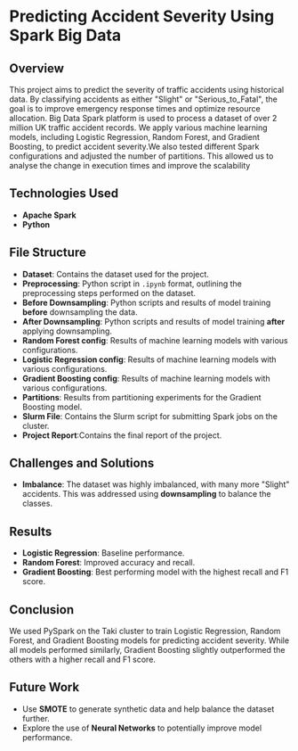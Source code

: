 # Predicting Accident Severity Using Spark Big Data

## Overview
This project aims to predict the severity of traffic accidents using historical data. By classifying accidents as either "Slight" or "Serious_to_Fatal", the goal is to improve emergency response times and optimize resource allocation. Big Data Spark platform is used to process a dataset of over 2 million UK traffic accident records. We apply various machine learning models, including Logistic Regression, Random Forest, and Gradient Boosting, to predict accident severity.We also tested different Spark configurations and adjusted the number of partitions. This allowed us to analyse the change in execution times and improve the scalability

## Technologies Used
- **Apache Spark**
- **Python**

## File Structure
- **Dataset**: Contains the dataset used for the project.
- **Preprocessing**: Python script in `.ipynb` format, outlining the preprocessing steps performed on the dataset.
- **Before Downsampling**: Python scripts and results of model training **before** downsampling the data.
- **After Downsampling**: Python scripts and results of model training **after** applying downsampling.
- **Random Forest config**: Results of machine learning models  with various configurations.
- **Logistic Regression config**: Results of machine learning models  with various configurations.
- **Gradient Boosting config**: Results of machine learning models  with various configurations.
- **Partitions**: Results from partitioning experiments for the Gradient Boosting model.
- **Slurm File**: Contains the Slurm script for submitting Spark jobs on the cluster.
- **Project Report**:Contains the final report of the project.

## Challenges and Solutions
- **Imbalance**: The dataset was highly imbalanced, with many more "Slight" accidents. This was addressed using **downsampling** to balance the classes.

## Results
- **Logistic Regression**: Baseline performance.
- **Random Forest**: Improved accuracy and recall.
- **Gradient Boosting**: Best performing model with the highest recall and F1 score.

## Conclusion
We used PySpark on the Taki cluster to train Logistic Regression, Random Forest, and Gradient Boosting models for predicting accident severity. While all models performed similarly, Gradient Boosting slightly outperformed the others with a higher recall and F1 score.

## Future Work
- Use **SMOTE** to generate synthetic data and help balance the dataset further.
- Explore the use of **Neural Networks** to potentially improve model performance.
